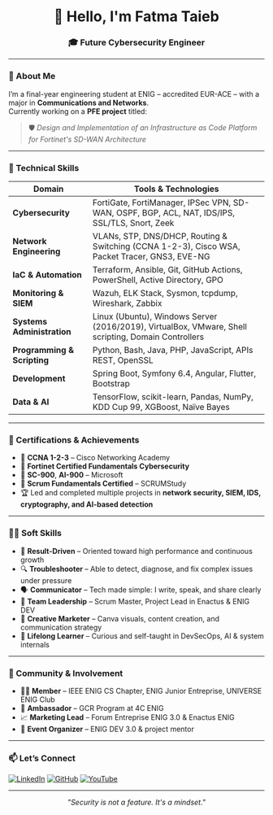 <h1 align="center">👋 Hello, I'm Fatma Taieb</h1>
<h3 align="center">🎓 Future Cybersecurity Engineer</h3>

---

### 🎯 About Me

I’m a final-year engineering student at ENIG – accredited EUR-ACE – with a major in **Communications and Networks**.  
Currently working on a **PFE project** titled:

> 🛡️ *Design and Implementation of an Infrastructure as Code 
  Platform for Fortinet's SD-WAN Architecture*

---

### 💼 Technical Skills

| Domain                      | Tools & Technologies                                                                                   |
|----------------------------|--------------------------------------------------------------------------------------------------------|
| **Cybersecurity**          | FortiGate, FortiManager, IPSec VPN, SD-WAN, OSPF, BGP, ACL, NAT, IDS/IPS, SSL/TLS, Snort, Zeek         |
| **Network Engineering**    | VLANs, STP, DNS/DHCP, Routing & Switching (CCNA 1-2-3), Cisco WSA, Packet Tracer, GNS3, EVE-NG         |
| **IaC & Automation**       | Terraform, Ansible, Git, GitHub Actions, PowerShell, Active Directory, GPO                            |
| **Monitoring & SIEM**      | Wazuh, ELK Stack, Sysmon, tcpdump, Wireshark, Zabbix                                                   |
| **Systems Administration** | Linux (Ubuntu), Windows Server (2016/2019), VirtualBox, VMware, Shell scripting, Domain Controllers   |
| **Programming & Scripting**| Python, Bash, Java, PHP, JavaScript, APIs REST, OpenSSL                                                |
| **Development**            | Spring Boot, Symfony 6.4, Angular, Flutter, Bootstrap                                                  |
| **Data & AI**              | TensorFlow, scikit-learn, Pandas, NumPy, KDD Cup 99, XGBoost, Naïve Bayes                              |

---

### 🧠 Certifications & Achievements

- 📜 **CCNA 1-2-3** – Cisco Networking Academy  
- 📜 **Fortinet Certified Fundamentals Cybersecurity**  
- 📜 **SC-900**, **AI-900** – Microsoft  
- 📜 **Scrum Fundamentals Certified** – SCRUMStudy  
- 🏆 Led and completed multiple projects in **network security, SIEM, IDS, cryptography, and AI-based detection**

---

### 👩‍💼 Soft Skills

- 🎯 **Result-Driven** – Oriented toward high performance and continuous growth  
- 🔍 **Troubleshooter** – Able to detect, diagnose, and fix complex issues under pressure  
- 🗣️ **Communicator** – Tech made simple: I write, speak, and share clearly  
- 🤝 **Team Leadership** – Scrum Master, Project Lead in Enactus & ENIG DEV  
- 🎨 **Creative Marketer** – Canva visuals, content creation, and communication strategy  
- 🌱 **Lifelong Learner** – Curious and self-taught in DevSecOps, AI & system internals

---

### 📣 Community & Involvement

- 🧑‍🔬 **Member** – IEEE ENIG CS Chapter, ENIG Junior Entreprise, UNIVERSE ENIG Club  
- 💼 **Ambassador** – GCR Program at 4C ENIG  
- 📈 **Marketing Lead** – Forum Entreprise ENIG 3.0 & Enactus ENIG  
- 🎤 **Event Organizer** – ENIG DEV 3.0 & project mentor

---

### 📫 Let’s Connect

[![LinkedIn](https://img.shields.io/badge/LinkedIn-Fatma%20Taieb-blue?style=flat&logo=linkedin)](https://www.linkedin.com/in/fatma-taieb/)
[![GitHub](https://img.shields.io/badge/GitHub-fatmataieb-black?style=flat&logo=github)](https://github.com/fatmataieb)
[![YouTube](https://img.shields.io/badge/YouTube-Coming%20Soon-red?style=flat&logo=youtube)](https://www.youtube.com/@fatmataieb)

---

<p align="center"><em>"Security is not a feature. It's a mindset."</em></p>
